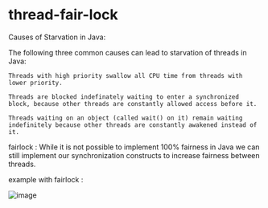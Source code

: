 # thread-fair-lock

Causes of Starvation in Java:

The following three common causes can lead to starvation of threads in Java:

    Threads with high priority swallow all CPU time from threads with lower priority.

    Threads are blocked indefinately waiting to enter a synchronized block, because other threads are constantly allowed access before it.

    Threads waiting on an object (called wait() on it) remain waiting indefinitely because other threads are constantly awakened instead of it.

fairlock : 
While it is not possible to implement 100% fairness in Java we can still implement our synchronization constructs to increase fairness between threads. 

example with fairlock : 

![image](https://user-images.githubusercontent.com/36199753/134081052-319d2310-9de6-41bb-9329-1c069560ddb2.png)
